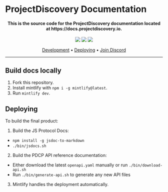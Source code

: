 # ProjectDiscovery Documentation

<h4 align="center">
    This is the source code for the ProjectDiscovery documentation located at https://docs.projectdiscovery.io.
</h4>


<p align="center">
<a href="https://github.com/projectdiscovery/docs/issues"><img src="https://img.shields.io/badge/contributions-welcome-brightgreen.svg?style=flat" /></a>
<a href="https://twitter.com/pdiscoveryio"><img src="https://img.shields.io/twitter/follow/pdiscoveryio.svg?logo=twitter" /></a>
<a href="https://discord.gg/projectdiscovery"><img src="https://img.shields.io/discord/695645237418131507.svg?logo=discord" /></a>
</p>

<p align="center">
  <a href="#development">Development</a> •
  <a href="#deploying">Deploying</a> •
  <a href="https://discord.gg/projectdiscovery">Join Discord</a>
</p>

---

## Build docs locally

1. Fork this repository.
1. Install mintlify with `npm i -g mintlify@latest`.
1. Run `mintlify dev`.

## Deploying 

To build the final product:

1. Build the JS Protocol Docs:

- `npm install -g jsdoc-to-markdown`
- `./bin/jsdocs.sh`

2. Build the PDCP API reference documentation:

- Either download the latest `openapi.yaml` manually or run `./bin/download-api.sh`
- Run `./bin/generate-api.sh` to generate any new API files

3. Mintlify handles the deployment automatically.

